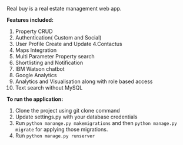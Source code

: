 Real buy is a real estate management web app.

**Features included:**
1. Property CRUD
2. Authentication( Custom and Social)
3. User Profile Create and Update
4.Contactus
5. Maps Integration
6. Multi Parameter Property search
7. Shortlisting and Notification
8. IBM Watson chatbot
9. Google Analytics
10. Analytics and Visualisation along with role based access
11. Text search without MySQL

**To run the application:**
1. Clone the project using git clone command
2. Update settings.py with your database credentials
3. Run `python manange.py makemigrations` and then `python manage.py migrate` for applying those migrations.
4. Run `python manage.py runserver`

